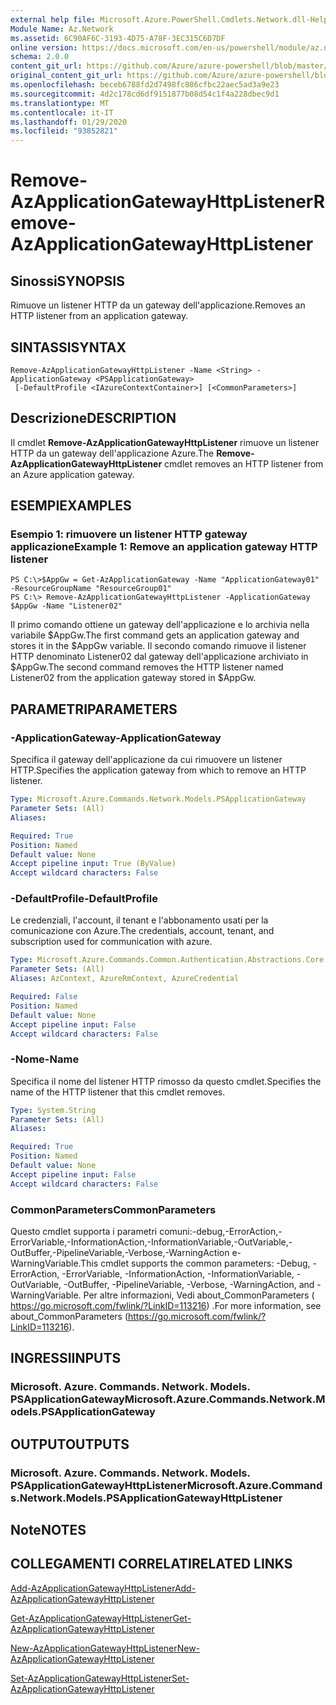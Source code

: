 ```yaml
---
external help file: Microsoft.Azure.PowerShell.Cmdlets.Network.dll-Help.xml
Module Name: Az.Network
ms.assetid: 6C90AF6C-3193-4D75-A78F-3EC315C6D7DF
online version: https://docs.microsoft.com/en-us/powershell/module/az.network/remove-azapplicationgatewayhttplistener
schema: 2.0.0
content_git_url: https://github.com/Azure/azure-powershell/blob/master/src/Network/Network/help/Remove-AzApplicationGatewayHttpListener.md
original_content_git_url: https://github.com/Azure/azure-powershell/blob/master/src/Network/Network/help/Remove-AzApplicationGatewayHttpListener.md
ms.openlocfilehash: beceb6788fd2d7498fc886cfbc22aec5ad3a9e23
ms.sourcegitcommit: 4d2c178cd6df9151877b08d54c1f4a228dbec9d1
ms.translationtype: MT
ms.contentlocale: it-IT
ms.lasthandoff: 01/29/2020
ms.locfileid: "93852821"
---
```

# <span data-ttu-id="3b257-101">Remove-AzApplicationGatewayHttpListener</span><span class="sxs-lookup"><span data-stu-id="3b257-101">Remove-AzApplicationGatewayHttpListener</span></span>

## <span data-ttu-id="3b257-102">Sinossi</span><span class="sxs-lookup"><span data-stu-id="3b257-102">SYNOPSIS</span></span>
<span data-ttu-id="3b257-103">Rimuove un listener HTTP da un gateway dell'applicazione.</span><span class="sxs-lookup"><span data-stu-id="3b257-103">Removes an HTTP listener from an application gateway.</span></span>

## <span data-ttu-id="3b257-104">SINTASSI</span><span class="sxs-lookup"><span data-stu-id="3b257-104">SYNTAX</span></span>

```
Remove-AzApplicationGatewayHttpListener -Name <String> -ApplicationGateway <PSApplicationGateway>
 [-DefaultProfile <IAzureContextContainer>] [<CommonParameters>]
```

## <span data-ttu-id="3b257-105">Descrizione</span><span class="sxs-lookup"><span data-stu-id="3b257-105">DESCRIPTION</span></span>
<span data-ttu-id="3b257-106">Il cmdlet **Remove-AzApplicationGatewayHttpListener** rimuove un listener HTTP da un gateway dell'applicazione Azure.</span><span class="sxs-lookup"><span data-stu-id="3b257-106">The **Remove-AzApplicationGatewayHttpListener** cmdlet removes an HTTP listener from an Azure application gateway.</span></span>

## <span data-ttu-id="3b257-107">ESEMPI</span><span class="sxs-lookup"><span data-stu-id="3b257-107">EXAMPLES</span></span>

### <span data-ttu-id="3b257-108">Esempio 1: rimuovere un listener HTTP gateway applicazione</span><span class="sxs-lookup"><span data-stu-id="3b257-108">Example 1: Remove an application gateway HTTP listener</span></span>
```
PS C:\>$AppGw = Get-AzApplicationGateway -Name "ApplicationGateway01" -ResourceGroupName "ResourceGroup01"
PS C:\> Remove-AzApplicationGatewayHttpListener -ApplicationGateway $AppGw -Name "Listener02"
```

<span data-ttu-id="3b257-109">Il primo comando ottiene un gateway dell'applicazione e lo archivia nella variabile $AppGw.</span><span class="sxs-lookup"><span data-stu-id="3b257-109">The first command gets an application gateway and stores it in the $AppGw variable.</span></span>
<span data-ttu-id="3b257-110">Il secondo comando rimuove il listener HTTP denominato Listener02 dal gateway dell'applicazione archiviato in $AppGw.</span><span class="sxs-lookup"><span data-stu-id="3b257-110">The second command removes the HTTP listener named Listener02 from the application gateway stored in $AppGw.</span></span>

## <span data-ttu-id="3b257-111">PARAMETRI</span><span class="sxs-lookup"><span data-stu-id="3b257-111">PARAMETERS</span></span>

### <span data-ttu-id="3b257-112">-ApplicationGateway</span><span class="sxs-lookup"><span data-stu-id="3b257-112">-ApplicationGateway</span></span>
<span data-ttu-id="3b257-113">Specifica il gateway dell'applicazione da cui rimuovere un listener HTTP.</span><span class="sxs-lookup"><span data-stu-id="3b257-113">Specifies the application gateway from which to remove an HTTP listener.</span></span>

```yaml
Type: Microsoft.Azure.Commands.Network.Models.PSApplicationGateway
Parameter Sets: (All)
Aliases:

Required: True
Position: Named
Default value: None
Accept pipeline input: True (ByValue)
Accept wildcard characters: False
```

### <span data-ttu-id="3b257-114">-DefaultProfile</span><span class="sxs-lookup"><span data-stu-id="3b257-114">-DefaultProfile</span></span>
<span data-ttu-id="3b257-115">Le credenziali, l'account, il tenant e l'abbonamento usati per la comunicazione con Azure.</span><span class="sxs-lookup"><span data-stu-id="3b257-115">The credentials, account, tenant, and subscription used for communication with azure.</span></span>

```yaml
Type: Microsoft.Azure.Commands.Common.Authentication.Abstractions.Core.IAzureContextContainer
Parameter Sets: (All)
Aliases: AzContext, AzureRmContext, AzureCredential

Required: False
Position: Named
Default value: None
Accept pipeline input: False
Accept wildcard characters: False
```

### <span data-ttu-id="3b257-116">-Nome</span><span class="sxs-lookup"><span data-stu-id="3b257-116">-Name</span></span>
<span data-ttu-id="3b257-117">Specifica il nome del listener HTTP rimosso da questo cmdlet.</span><span class="sxs-lookup"><span data-stu-id="3b257-117">Specifies the name of the HTTP listener that this cmdlet removes.</span></span>

```yaml
Type: System.String
Parameter Sets: (All)
Aliases:

Required: True
Position: Named
Default value: None
Accept pipeline input: False
Accept wildcard characters: False
```

### <span data-ttu-id="3b257-118">CommonParameters</span><span class="sxs-lookup"><span data-stu-id="3b257-118">CommonParameters</span></span>
<span data-ttu-id="3b257-119">Questo cmdlet supporta i parametri comuni:-debug,-ErrorAction,-ErrorVariable,-InformationAction,-InformationVariable,-OutVariable,-OutBuffer,-PipelineVariable,-Verbose,-WarningAction e-WarningVariable.</span><span class="sxs-lookup"><span data-stu-id="3b257-119">This cmdlet supports the common parameters: -Debug, -ErrorAction, -ErrorVariable, -InformationAction, -InformationVariable, -OutVariable, -OutBuffer, -PipelineVariable, -Verbose, -WarningAction, and -WarningVariable.</span></span> <span data-ttu-id="3b257-120">Per altre informazioni, Vedi about_CommonParameters ( https://go.microsoft.com/fwlink/?LinkID=113216) .</span><span class="sxs-lookup"><span data-stu-id="3b257-120">For more information, see about_CommonParameters (https://go.microsoft.com/fwlink/?LinkID=113216).</span></span>

## <span data-ttu-id="3b257-121">INGRESSI</span><span class="sxs-lookup"><span data-stu-id="3b257-121">INPUTS</span></span>

### <span data-ttu-id="3b257-122">Microsoft. Azure. Commands. Network. Models. PSApplicationGateway</span><span class="sxs-lookup"><span data-stu-id="3b257-122">Microsoft.Azure.Commands.Network.Models.PSApplicationGateway</span></span>

## <span data-ttu-id="3b257-123">OUTPUT</span><span class="sxs-lookup"><span data-stu-id="3b257-123">OUTPUTS</span></span>

### <span data-ttu-id="3b257-124">Microsoft. Azure. Commands. Network. Models. PSApplicationGatewayHttpListener</span><span class="sxs-lookup"><span data-stu-id="3b257-124">Microsoft.Azure.Commands.Network.Models.PSApplicationGatewayHttpListener</span></span>

## <span data-ttu-id="3b257-125">Note</span><span class="sxs-lookup"><span data-stu-id="3b257-125">NOTES</span></span>

## <span data-ttu-id="3b257-126">COLLEGAMENTI CORRELATI</span><span class="sxs-lookup"><span data-stu-id="3b257-126">RELATED LINKS</span></span>

[<span data-ttu-id="3b257-127">Add-AzApplicationGatewayHttpListener</span><span class="sxs-lookup"><span data-stu-id="3b257-127">Add-AzApplicationGatewayHttpListener</span></span>](./Add-AzApplicationGatewayHttpListener.md)

[<span data-ttu-id="3b257-128">Get-AzApplicationGatewayHttpListener</span><span class="sxs-lookup"><span data-stu-id="3b257-128">Get-AzApplicationGatewayHttpListener</span></span>](./Get-AzApplicationGatewayHttpListener.md)

[<span data-ttu-id="3b257-129">New-AzApplicationGatewayHttpListener</span><span class="sxs-lookup"><span data-stu-id="3b257-129">New-AzApplicationGatewayHttpListener</span></span>](./New-AzApplicationGatewayHttpListener.md)

[<span data-ttu-id="3b257-130">Set-AzApplicationGatewayHttpListener</span><span class="sxs-lookup"><span data-stu-id="3b257-130">Set-AzApplicationGatewayHttpListener</span></span>](./Set-AzApplicationGatewayHttpListener.md)


